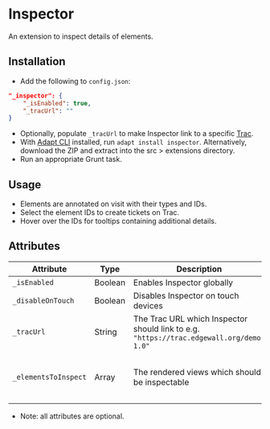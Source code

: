 # Inspector

An extension to inspect details of elements.

## Installation

* Add the following to `config.json`:
```json
"_inspector": {
	"_isEnabled": true,
	"_tracUrl": ""
}
```
* Optionally, populate `_tracUrl` to make Inspector link to a specific [Trac](https://trac.edgewall.org).
* With [Adapt CLI](https://github.com/adaptlearning/adapt-cli) installed, run `adapt install inspector`. Alternatively, download the ZIP and extract into the src > extensions directory.
* Run an appropriate Grunt task.

## Usage

* Elements are annotated on visit with their types and IDs.
* Select the element IDs to create tickets on Trac.
* Hover over the IDs for tooltips containing additional details.

## Attributes

Attribute | Type | Description | Default
--------- | ---- | ----------- | -------
`_isEnabled` | Boolean | Enables Inspector globally | `false`
`_disableOnTouch` | Boolean | Disables Inspector on touch devices | `false`
`_tracUrl` | String | The Trac URL which Inspector should link to e.g. `"https://trac.edgewall.org/demo-1.0"` | `""`
`_elementsToInspect` | Array | The rendered views which should be inspectable | `[ "menu", "page", "article", "block", "component" ]`

* Note: all attributes are optional.
